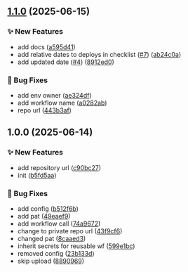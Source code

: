 ## [1.1.0](https://github.com/psilore/deployer/compare/v1.0.0...v1.1.0) (2025-06-15)

### :sparkles: New Features

* add docs ([a595d41](https://github.com/psilore/deployer/commit/a595d41539a700d3530432170ebd1a52a734f8c9))
* add relative dates to deploys in checklist ([#7](https://github.com/psilore/deployer/issues/7)) ([ab24c0a](https://github.com/psilore/deployer/commit/ab24c0a8c40413c235a29ffb96f8cc62e3db9cb6))
* add updated date ([#4](https://github.com/psilore/deployer/issues/4)) ([8912ed0](https://github.com/psilore/deployer/commit/8912ed0a92fb704a03f0e6a5fe675f47594b3e88))

### :bug: Bug Fixes

* add env owner ([ae324df](https://github.com/psilore/deployer/commit/ae324dfd835b9c510f15c142ca5f3536e0f8c679))
* add workflow name ([a0282ab](https://github.com/psilore/deployer/commit/a0282abe1577dba0080254dc178cd85ae1d2d354))
* repo url ([443b3af](https://github.com/psilore/deployer/commit/443b3af5daefec2f4215da4efb9f6e07d0b6bc06))

## 1.0.0 (2025-06-14)

### :sparkles: New Features

* add repository url ([c90bc27](https://github.com/psilore/deployer/commit/c90bc27fd6695c5a4b3edf7c3c06733505999d5f))
* init ([b5fd5aa](https://github.com/psilore/deployer/commit/b5fd5aa9b99d09e4f2161827e43f1e8428dd0523))

### :bug: Bug Fixes

* add config ([b512f6b](https://github.com/psilore/deployer/commit/b512f6bbe3517f1dd89be3788e2f419bb4e39356))
* add pat ([49eaef9](https://github.com/psilore/deployer/commit/49eaef9d384d92a9edd2310a757d102c2975c1b3))
* add workflow call ([74a9672](https://github.com/psilore/deployer/commit/74a967294231dda98968bc3e41fa375830288244))
* change to private repo url ([43f9cf6](https://github.com/psilore/deployer/commit/43f9cf691dbd9503c4408fac24b942245f666416))
* changed pat ([8caaed3](https://github.com/psilore/deployer/commit/8caaed3fbb1b51d161e858fb09a2f9e5225ccc54))
* inherit secrets for reusable wf ([599e1bc](https://github.com/psilore/deployer/commit/599e1bc0dc6969ba3476bf24eb18e7905157537d))
* removed config ([23b133d](https://github.com/psilore/deployer/commit/23b133d9ce53eda88142f885ae43fdea3f8a9a81))
* skip upload ([8890969](https://github.com/psilore/deployer/commit/88909695bd700890a776ae23548ce4d7d8a6ea96))
